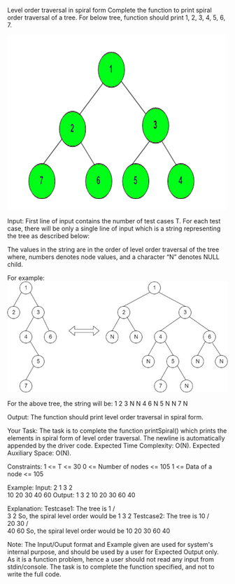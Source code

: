 Level order traversal in spiral form 
Complete the function to print spiral order traversal of a tree. For below tree, function should print 1, 2, 3, 4, 5, 6, 7.

![pic](pic1.jpg)
 
 

Input:
First line of input contains the number of test cases T. For each test case, there will be only a single line of input which is a string representing the tree as described below: 

The values in the string are in the order of level order traversal of the tree where, numbers denotes node values, and a character “N” denotes NULL child.

For example:
![pic2](pic2.jpg)

For the above tree, the string will be: 1 2 3 N N 4 6 N 5 N N 7 N

Output:
The function should print level order traversal in spiral form.

Your Task:
The task is to complete the function printSpiral() which prints the elements in spiral form of level order traversal. The newline is automatically appended by the driver code.
Expected Time Complexity: O(N).
Expected Auxiliary Space: O(N).

Constraints:
1 <= T <= 30
0 <= Number of nodes <= 105
1 <= Data of a node <= 105

Example:
Input:
2
1 3 2  
10 20 30 40 60 
Output:
1 3 2
10 20 30 60 40 

Explanation:
Testcase1: The tree is
        1
     /      \
   3       2
So, the spiral level order would be 1 3 2
Testcase2: The tree is
                           10
                        /        \
                     20         30
                  /       \
               40       60
So, the spiral level order would be 10 20 30 60 40
 

Note: The Input/Ouput format and Example given are used for system's internal purpose, and should be used by a user for Expected Output only. As it is a function problem, hence a user should not read any input from stdin/console. The task is to complete the function specified, and not to write the full code.
